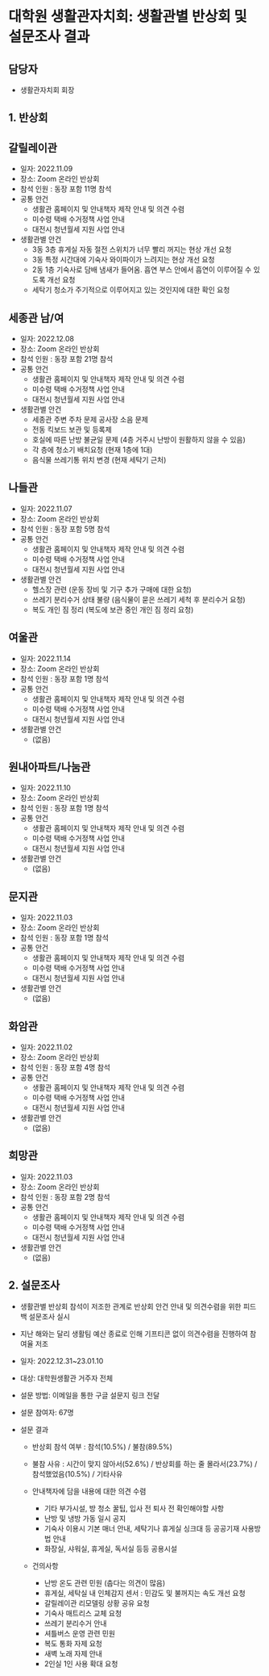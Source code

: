 대학원 생활관자치회: 생활관별 반상회 및 설문조사 결과
===

## 담당자
- 생활관자치회 회장

## 1. 반상회

## 갈릴레이관
- 일자: 2022.11.09
- 장소: Zoom 온라인 반상회
- 참석 인원 : 동장 포함 11명 참석
- 공통 안건
  - 생활관 홈페이지 및 안내책자 제작 안내 및 의견 수렴
  - 미수령 택배 수거정책 사업 안내
  - 대전시 청년월세 지원 사업 안내
- 생활관별 안건
  - 3동 3층 휴게실 자동 절전 스위치가 너무 빨리 꺼지는 현상 개선 요청
  - 3동 특정 시간대에 기숙사 와이파이가 느려지는 현상 개선 요청
  - 2동 1층 기숙사로 담배 냄새가 들어옴. 흡연 부스 안에서 흡연이 이루어질 수 있도록 개선 요청
  - 세탁기 청소가 주기적으로 이루어지고 있는 것인지에 대한 확인 요청

## 세종관 남/여
- 일자: 2022.12.08
- 장소: Zoom 온라인 반상회
- 참석 인원 : 동장 포함 21명 참석
- 공통 안건
  - 생활관 홈페이지 및 안내책자 제작 안내 및 의견 수렴
  - 미수령 택배 수거정책 사업 안내
  - 대전시 청년월세 지원 사업 안내
- 생활관별 안건
  - 세종관 주변 주차 문제 공사장 소음 문제
  - 전동 킥보드 보관 및 등록제
  - 호실에 따른 난방 불균일 문제 (4층 거주시 난방이 원활하지 않을 수 있음)
  - 각 층에 청소기 배치요청 (현재 1층에 1대)
  - 음식물 쓰레기통 위치 변경 (현재 세탁기 근처)

## 나들관
- 일자: 2022.11.07
- 장소: Zoom 온라인 반상회
- 참석 인원 : 동장 포함 5명 참석
- 공통 안건
  - 생활관 홈페이지 및 안내책자 제작 안내 및 의견 수렴
  - 미수령 택배 수거정책 사업 안내
  - 대전시 청년월세 지원 사업 안내
- 생활관별 안건
  - 헬스장 관련 (운동 장비 및 기구 추가 구매에 대한 요청)
  - 쓰레기 분리수거 상태 불량 (음식물이 묻은 쓰레기 세척 후 분리수거 요청)
  - 복도 개인 짐 정리 (복도에 보관 중인 개인 짐 정리 요청)

## 여울관
- 일자: 2022.11.14
- 장소: Zoom 온라인 반상회
- 참석 인원 : 동장 포함 1명 참석
- 공통 안건
  - 생활관 홈페이지 및 안내책자 제작 안내 및 의견 수렴
  - 미수령 택배 수거정책 사업 안내
  - 대전시 청년월세 지원 사업 안내
- 생활관별 안건
  - (없음)

## 원내아파트/나눔관
- 일자: 2022.11.10
- 장소: Zoom 온라인 반상회
- 참석 인원 : 동장 포함 1명 참석
- 공통 안건
  - 생활관 홈페이지 및 안내책자 제작 안내 및 의견 수렴
  - 미수령 택배 수거정책 사업 안내
  - 대전시 청년월세 지원 사업 안내
- 생활관별 안건
  - (없음)

## 문지관
- 일자: 2022.11.03
- 장소: Zoom 온라인 반상회
- 참석 인원 : 동장 포함 1명 참석
- 공통 안건
  - 생활관 홈페이지 및 안내책자 제작 안내 및 의견 수렴
  - 미수령 택배 수거정책 사업 안내
  - 대전시 청년월세 지원 사업 안내
- 생활관별 안건
  - (없음)

## 화암관
- 일자: 2022.11.02
- 장소: Zoom 온라인 반상회
- 참석 인원 : 동장 포함 4명 참석
- 공통 안건
  - 생활관 홈페이지 및 안내책자 제작 안내 및 의견 수렴
  - 미수령 택배 수거정책 사업 안내
  - 대전시 청년월세 지원 사업 안내
- 생활관별 안건
  - (없음)

## 희망관
- 일자: 2022.11.03
- 장소: Zoom 온라인 반상회
- 참석 인원 : 동장 포함 2명 참석
- 공통 안건
  - 생활관 홈페이지 및 안내책자 제작 안내 및 의견 수렴
  - 미수령 택배 수거정책 사업 안내
  - 대전시 청년월세 지원 사업 안내
- 생활관별 안건
  - (없음)

## 2. 설문조사
- 생활관별 반상회 참석이 저조한 관계로 반상회 안건 안내 및 의견수렴을 위한 피드백 설문조사 실시
- 지난 해와는 달리 생활팀 예산 종료로 인해 기프티콘 없이 의견수렴을 진행하여 참여율 저조
- 일자: 2022.12.31~23.01.10
- 대상: 대학원생활관 거주자 전체
- 설문 방법: 이메일을 통한 구글 설문지 링크 전달
- 설문 참여자: 67명

- 설문 결과
  - 반상회 참석 여부 : 참석(10.5%) / 불참(89.5%)
  - 불참 사유 : 시간이 맞지 않아서(52.6%) / 반상회를 하는 줄 몰라서(23.7%) / 참석했었음(10.5%) / 기타사유

  - 안내책자에 담을 내용에 대한 의견 수렴
    - 기타 부가시설, 방 청소 꿀팁, 입사 전 퇴사 전 확인해야할 사항
    - 난방 및 냉방 가동 일시 공지
    - 기숙사 이용시 기본 매너 안내, 세탁기나 휴게실 싱크대 등 공공기재 사용방법 안내
    - 화장실, 샤워실, 휴게실, 독서실 등등 공용시설

  - 건의사항
    - 난방 온도 관련 민원 (춥다는 의견이 많음)
    - 휴게실, 세탁실 내 인체감지 센서 : 민감도 및 불꺼지는 속도 개선 요청
    - 갈릴레이관 리모델링 상황 공유 요청
    - 기숙사 매트리스 교체 요청
    - 쓰레기 분리수거 안내
    - 셔틀버스 운영 관련 민원
    - 복도 통화 자제 요청
    - 새벽 노래 자제 안내
    - 2인실 1인 사용 확대 요청